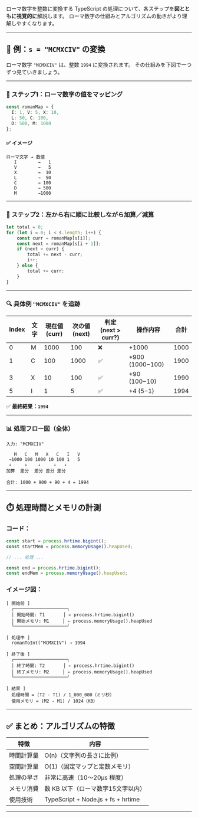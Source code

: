 ローマ数字を整数に変換する TypeScript の処理について、各ステップを**図とともに視覚的に**解説します。
ローマ数字の仕組みとアルゴリズムの動きがより理解しやすくなります。

---

## 🔢 例：`s = "MCMXCIV"` の変換

ローマ数字 `"MCMXCIV"` は、整数 `1994` に変換されます。
その仕組みを下図で一つずつ見ていきましょう。

---

### 🧩 ステップ1：ローマ数字の値をマッピング

```ts
const romanMap = {
  I: 1, V: 5, X: 10, 
  L: 50, C: 100, 
  D: 500, M: 1000
};
```

#### ✅ イメージ

```
ローマ文字 → 数値
   I        →   1
   V        →   5
   X        →  10
   L        →  50
   C        → 100
   D        → 500
   M        →1000
```

---

### 🔁 ステップ2：左から右に順に比較しながら加算／減算

```ts
let total = 0;
for (let i = 0; i < s.length; i++) {
    const curr = romanMap[s[i]];
    const next = romanMap[s[i + 1]];
    if (next > curr) {
        total += next - curr;
        i++;
    } else {
        total += curr;
    }
}
```

---

### 🔍 具体例 `"MCMXCIV"` を追跡

| Index | 文字 | 現在値 (curr) | 次の値 (next) | 判定 (next > curr?) | 操作内容            | 合計   |
| ----- | -- | ---------- | ---------- | ----------------- | --------------- | ---- |
| 0     | M  | 1000       | 100        | ❌                 | +1000           | 1000 |
| 1     | C  | 100        | 1000       | ✅                 | +900 (1000−100) | 1900 |
| 3     | X  | 10         | 100        | ✅                 | +90 (100−10)    | 1990 |
| 5     | I  | 1          | 5          | ✅                 | +4 (5−1)        | 1994 |

✅ **最終結果：`1994`**

---

### 📊 処理フロー図（全体）

```
入力: "MCMXCIV"

   M   C   M   X   C   I   V
 →1000 100 1000 10 100 1   5
 ↓     ↓    ↓     ↓   ↓
加算  差分  差分 差分 差分

合計: 1000 + 900 + 90 + 4 = 1994
```

---

## ⏱️ 処理時間とメモリの計測

### コード：

```ts
const start = process.hrtime.bigint();
const startMem = process.memoryUsage().heapUsed;

// ... 処理 ...

const end = process.hrtime.bigint();
const endMem = process.memoryUsage().heapUsed;
```

### イメージ図：

```
[ 開始前 ]
  ┌────────────────────┐
  │ 開始時間: T1       │ ← process.hrtime.bigint()
  │ 開始メモリ: M1     │ ← process.memoryUsage().heapUsed
  └────────────────────┘

[ 処理中 ]
  romanToInt("MCMXCIV") → 1994

[ 終了後 ]
  ┌────────────────────┐
  │ 終了時間: T2       │ ← process.hrtime.bigint()
  │ 終了メモリ: M2     │ ← process.memoryUsage().heapUsed
  └────────────────────┘

[ 結果 ]
  処理時間 = (T2 - T1) / 1_000_000（ミリ秒）
  使用メモリ = (M2 - M1) / 1024（KB）
```

---

## ✅ まとめ：アルゴリズムの特徴

| 特徴    | 内容                                 |
| ----- | ---------------------------------- |
| 時間計算量 | O(n)（文字列の長さに比例）                    |
| 空間計算量 | O(1)（固定マップと定数メモリ）                  |
| 処理の早さ | 非常に高速（10〜20μs 程度）                  |
| メモリ消費 | 数 KB 以下（ローマ数字15文字以内）               |
| 使用技術  | TypeScript + Node.js + fs + hrtime |

---

